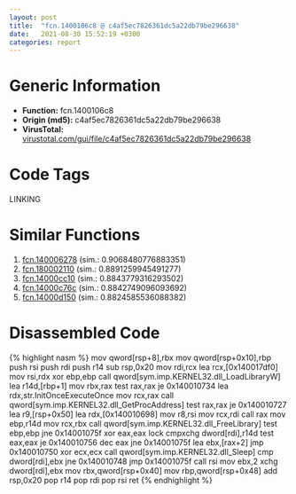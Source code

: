 ```yaml
---
layout: post
title:  "fcn.1400106c8 @ c4af5ec7826361dc5a22db79be296638"
date:   2021-08-30 15:52:19 +0300
categories: report
---
```


# Generic Information
- **Function:** fcn.1400106c8
- **Origin (md5):** c4af5ec7826361dc5a22db79be296638
- **VirusTotal:** [virustotal.com/gui/file/c4af5ec7826361dc5a22db79be296638][virustotal_ref]

# Code Tags
<span class="tag" id="LINKING">LINKING</span>


# Similar Functions

1. [fcn.140006278][similar_1_ref] (sim.: 0.9068480776883351)
2. [fcn.180002110][similar_2_ref] (sim.: 0.8891259945491277)
3. [fcn.14000cc10][similar_3_ref] (sim.: 0.8843779316293502)
4. [fcn.14000c76c][similar_4_ref] (sim.: 0.8842749096093692)
5. [fcn.14000d150][similar_5_ref] (sim.: 0.8824585536088382)


# Disassembled Code

{% highlight nasm %}
mov qword[rsp+8],rbx
mov qword[rsp+0x10],rbp
push rsi
push rdi
push r14
sub rsp,0x20
mov rdi,rcx
lea rcx,[0x140017df0]
mov rsi,rdx
xor ebp,ebp
call qword[sym.imp.KERNEL32.dll_LoadLibraryW]
lea r14d,[rbp+1]
mov rbx,rax
test rax,rax
je 0x140010734
lea rdx,str.InitOnceExecuteOnce
mov rcx,rax
call qword[sym.imp.KERNEL32.dll_GetProcAddress]
test rax,rax
je 0x140010727
lea r9,[rsp+0x50]
lea rdx,[0x140010698]
mov r8,rsi
mov rcx,rdi
call rax
mov ebp,r14d
mov rcx,rbx
call qword[sym.imp.KERNEL32.dll_FreeLibrary]
test ebp,ebp
jne 0x14001075f
xor eax,eax
lock cmpxchg dword[rdi],r14d
test eax,eax
je 0x140010756
dec eax
jne 0x14001075f
lea ebx,[rax+2]
jmp 0x140010750
xor ecx,ecx
call qword[sym.imp.KERNEL32.dll_Sleep]
cmp dword[rdi],ebx
jne 0x140010748
jmp 0x14001075f
call rsi
mov ebx,2
xchg dword[rdi],ebx
mov rbx,qword[rsp+0x40]
mov rbp,qword[rsp+0x48]
add rsp,0x20
pop r14
pop rdi
pop rsi
ret 
{% endhighlight %}


[similar_1_ref]: /report/fcn.140006278@c4af5ec7826361dc5a22db79be296638
[similar_2_ref]: /report/fcn.180002110@7dc44f7522d53d03c7b1f4335f6d2a15
[similar_3_ref]: /report/fcn.14000cc10@c4af5ec7826361dc5a22db79be296638
[similar_4_ref]: /report/fcn.14000c76c@c4af5ec7826361dc5a22db79be296638
[similar_5_ref]: /report/fcn.14000d150@c4af5ec7826361dc5a22db79be296638
[virustotal_ref]: https://www.virustotal.com/gui/file/c4af5ec7826361dc5a22db79be296638